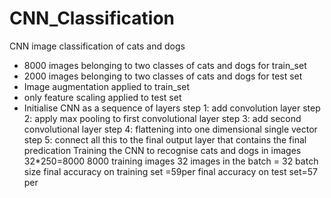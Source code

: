 # CNN_Classification
CNN image classification of cats and dogs
- 8000 images belonging to two classes of cats and dogs for train_set
- 2000 images belonging to two classes of cats and dogs for test set 
- Image augmentation applied to train_set 
- only feature scaling applied to test set
- Initialise CNN as a sequence of layers
step 1: add convolution layer 
step 2: apply max pooling to first convolutional layer
step 3: add second convolutional layer
step 4: flattening into one dimensional single vector 
step 5: connect all this to the final output layer that contains the final predication
Training the CNN to recognise cats and dogs in images
32*250=8000 
8000 training images
32 images in the batch = 32 batch size
final accuracy on training set =59per
final accuracy on test set=57 per
